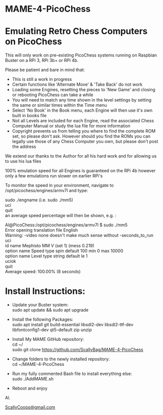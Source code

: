 # MAME-4-PicoChess
 
# Emulating Retro Chess Computers on PicoChess
 
This will only work on pre-existing PicoChess systems running on Raspbian Buster on a RPi 3, RPi 3b+ or RPi 4b.
 
Please be patient and bare in mind that:
* This is still a work in progress
* Certain functions like 'Alternate Move' & 'Take Back' do not work
* Loading some Engines, resetting the pieces to 'New Game' and closing or rebooting PicoChess can take a while
* You will need to match any time shown in the level settings by setting the same or similar times within the Time menu 
* Select 'No Book' in the Book menu, each Engine will then use it's own built in books file
* Not all Levels are included for each Engine, read the associated Chess Computer Manual or study the lua file for more information 
* Copyright prevents us from telling you where to find the complete ROM set, so please don't ask. However should you find the ROMs you can legally use those of any Chess Computer you own, but please don't post the address
  
We extend our thanks to the Author for all his hard work and for allowing us to use his lua files 
  
100% emulation speed for all Engines is guaranteed on the RPi 4b however only a few emulations run slower on earlier RPi's
  
To monitor the speed in your environment, navigate to /opt/picochess/engines/armv7l and type:
 
sudo ./engname  (i.e. sudo ./mm5)  
uci  
quit  
an average speed percentage will then be shown, e.g. :  
 
Al@PicoChess:/opt/picochess/engines/armv7l $ sudo ./mm5  
Error opening translation file English  
Warning: -video none doesn't make much sense without -seconds_to_run  
uci  
id name Mephisto MM V (set 1) (mess 0.219)  
option name Speed type spin default 100 min 0 max 10000  
option name Level type string default le 1  
uciok  
quit  
Average speed: 100.00% (8 seconds)  
 
# Install Instructions:

* Update your Buster system:  
sudo apt update && sudo apt upgrade
 
* Install the following Packages:  
sudo apt install git build-essential libsdl2-dev libsdl2-ttf-dev libfontconfig1-dev qt5-default zip unzip

* Install My MAME GitHub repository:  
cd ~/  
sudo git clone https://github.com/ScallyBag/MAME-4-PicoChess

* Change folders to the newly installed repository:  
cd ~/MAME-4-PicoChess

* Run my fully commented Bash file to install everything else:  
sudo ./AddMAME.sh  
 
* Reboot and enjoy
  
  
  
Al.
  
ScallyCoops@gmail.com
  
